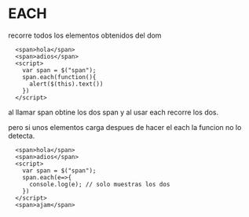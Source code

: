 # EACH
  recorre todos los elementos obtenidos del dom
  ```
    <span>hola</span>
    <span>adios</span>
    <script>
      var span = $("span");
      span.each(function(){
        alert($(this).text())
      })
    </script>
  ```
  al llamar span obtine los dos span y al usar each recorre los dos.
  
  pero si unos elementos carga despues de hacer el each la funcion no lo detecta.
  
  ```
    <span>hola</span>
    <span>adios</span>
    <script>
      var span = $("span");
      span.each(e=>{
        console.log(e); // solo muestras los dos
      })
    </script>
    <span>ajam</span>
  ```
